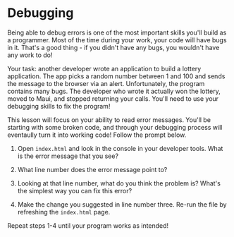 # Debugging

Being able to debug errors is one of the most important skills you'll build as a programmer. Most of the time during your work, your code will have bugs in it. That's a good thing - if you didn't have any bugs, you wouldn't have any work to do! 

Your task: another developer wrote an application to build a lottery application. The app picks a random number between 1 and 100 and sends the message to the browser via an alert. Unfortunately, the program contains many bugs. The developer who wrote it actually won the lottery, moved to Maui, and stopped returning your calls. You'll need to use your debugging skills to fix the program!

 This lesson will focus on your ability to read error messages. You'll be starting with some broken code, and through your debugging process will eventaully turn it into working code! Follow the prompt below. 


1. Open `index.html` and look in the console in your developer tools. What is the error message that you see? 

2. What line number does the error message point to? 

3. Looking at that line number, what do you think the problem is? What's the simplest way you can fix this error? 

4. Make the change you suggested in line number three. Re-run the file by refreshing the `index.html` page. 

Repeat steps 1-4 until your program works as intended!

